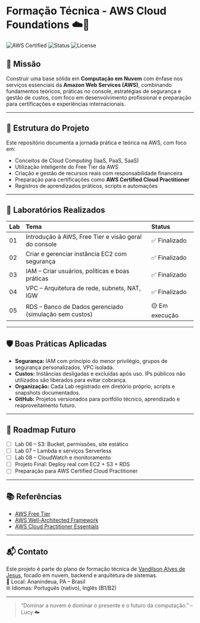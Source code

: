 # Formação Técnica - AWS Cloud Foundations ☁️🚀

![AWS Certified](https://img.shields.io/badge/AWS-Cloud--Foundations-orange)
![Status](https://img.shields.io/badge/Progress-In_Progress-blue)
![License](https://img.shields.io/badge/License-MIT-green)

## 🎯 Missão

Construir uma base sólida em **Computação em Nuvem** com ênfase nos serviços essenciais da **Amazon Web Services (AWS)**, combinando fundamentos teóricos, práticas no console, estratégias de segurança e gestão de custos, com foco em desenvolvimento profissional e preparação para certificações e experiências internacionais.

---

## 🧱 Estrutura do Projeto

Este repositório documenta a jornada prática e teórica na AWS, com foco em:

- Conceitos de Cloud Computing (IaaS, PaaS, SaaS)
- Utilização inteligente do Free Tier da AWS
- Criação e gestão de recursos reais com responsabilidade financeira
- Preparação para certificações como **AWS Certified Cloud Practitioner**
- Registros de aprendizados práticos, scripts e automações

---

## 🧪 Laboratórios Realizados

| Lab | Tema | Status |
|:--|:--|:--|
| 01 | Introdução à AWS, Free Tier e visão geral do console | ✅ Finalizado |
| 02 | Criar e gerenciar instância EC2 com segurança | ✅ Finalizado |
| 03 | IAM – Criar usuários, políticas e boas práticas | ✅ Finalizado |
| 04 | VPC – Arquitetura de rede, subnets, NAT, IGW | ✅ Finalizado |
| 05 | RDS – Banco de Dados gerenciado (simulação sem custos) | 🟡 Em execução |

---

## 🛡️ Boas Práticas Aplicadas

- **Segurança:** IAM com princípio do menor privilégio, grupos de segurança personalizados, VPC isolada.
- **Custos:** Instâncias desligadas e excluídas após uso. IPs públicos não utilizados são liberados para evitar cobrança.
- **Organização:** Cada Lab registrado em diretório próprio, scripts e snapshots documentados.
- **GitHub:** Projetos versionados para portfólio técnico, aprendizado e reaproveitamento futuro.

---

## 📌 Roadmap Futuro

- [ ] Lab 06 – S3: Bucket, permissões, site estático
- [ ] Lab 07 – Lambda e serviços Serverless
- [ ] Lab 08 – CloudWatch e monitoramento
- [ ] Projeto Final: Deploy real com EC2 + S3 + RDS
- [ ] Preparação para AWS Certified Cloud Practitioner

---

## 📚 Referências

- [AWS Free Tier](https://aws.amazon.com/free/)
- [AWS Well-Architected Framework](https://aws.amazon.com/architecture/well-architected/)
- [AWS Cloud Practitioner Essentials](https://explore.skillbuilder.aws/learn/course/external/view/elearning/134/aws-cloud-practitioner-essentials)

---

## 📬 Contato

Este projeto é parte do plano de formação técnica de [Vandilson Alves de Jesus](https://github.com/seu-usuario-aqui), focado em nuvem, backend e arquitetura de sistemas.  
📍 Local: Ananindeua, PA – Brasil  
🌐 Idiomas: Português (nativo), Inglês (B1/B2)  

---

> “Dominar a nuvem é dominar o presente e o futuro da computação.” – Lucy ☁️

